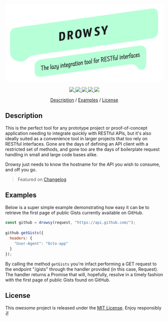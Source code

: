 <p align="center">
  <img src="./.oratory/logo.png" width="560px" />
</p>

<p align="center">
  <a href="https://www.npmjs.com/package/drowsy">
    <img src="https://img.shields.io/npm/v/drowsy.svg?style=flat-square" />
  </a>
  <a href="https://travis-ci.org/iainreid820/drowsy">
    <img src="https://img.shields.io/travis/iainreid820/drowsy/master.svg?style=flat-square" />
  </a>
  <a href="https://codecov.io/gh/iainreid820/drowsy">
    <img src="https://img.shields.io/codecov/c/github/iainreid820/drowsy.svg?style=flat-square" />
  </a>
  <a href="https://lgtm.com/projects/g/iainreid820/drowsy">
    <img src="https://img.shields.io/lgtm/grade/javascript/github/iainreid820/drowsy.svg?style=flat-square">
  </a>

  <img src="https://img.shields.io/depfu/iainreid820/drowsy.svg?style=flat-square" />
</p>

<p align="center">
  <a href="#description">Description</a> / <a href="#examples">Examples</a> / <a href="#license">License</a>
</center>

## Description

This is the perfect tool for any prototype project or proof-of-concept application needing to integrate quickly with
RESTful APIs, but it's also ideally suited as a convenience tool in larger projects that too rely on RESTful interfaces.
Gone are the days of defining an API client with a restricted set of methods, and gone too are the days of boilerplate
request handling in small and large code bases alike.

Drowsy just needs to know the hostname for the API you wish to consume, and off you go.

> Featured on [Changelog](https://changelog.com/news/drowsy-the-laziest-rest-client-youll-ever-see-wwn0)

## Examples

Below is a super simple example demonstrating how easy it can be to retrieve the first page of public Gists currently
available on GitHub.

```javascript
const github = drowsy(request, "https://api.github.com/");

github.getGists({
  headers: {
    "User-Agent": "Octo-app"
  }
});
```

By calling the method `getGists` you're infact performing a GET request to the endpoint "/gists" through the handler
provided (in this case, Request). The handler returns a Promise that will, hopefully, resolve in a timely fashion with
the first page of public Gists found on GitHub.

## License

This _awesome_ project is released under the [MIT License](./LICENSE). Enjoy responsibly ✌️
